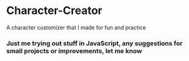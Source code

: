 # Character-Creator
A character customizer that I made for fun and practice

### Just me trying out stuff in JavaScript, any suggestions for small projects or improvements, let me know
